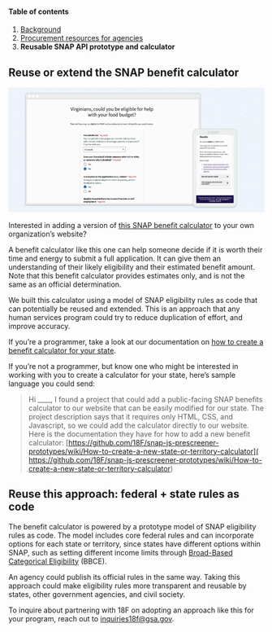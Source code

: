 #### Table of contents

1. [Background](/background.md/)
2. [Procurement resources for agencies](/procurement-resources.md/)
3. **Reusable SNAP API prototype and calculator**

## Reuse or extend the SNAP benefit calculator

![Demo of a SNAP benefit calculator](/assets/snappreview.gif)

Interested in adding a version of [this SNAP benefit calculator](https://federalist-1c734efa-8e7a-40ed-9b1e-432001a347e9.app.cloud.gov/site/18f/snap-js-prescreener-prototypes/prescreeners/va.html) to your own organization’s website?

A benefit calculator like this one can help someone decide if it is worth their time and energy to submit a full application. It can give them an understanding of their likely eligibility and their estimated benefit amount. Note that this benefit calculator provides estimates only, and is not the same as an official determination.

We built this calculator using a model of SNAP eligibility rules as code that can potentially be reused and extended. This is an approach that any human services program could try to reduce duplication of effort, and improve accuracy.

If you’re a programmer, take a look at our documentation on [how to create a benefit calculator for your state](https://github.com/18F/snap-js-prescreener-prototypes/wiki/How-to-create-a-new-state-or-territory-calculator).

If you’re not a programmer, but know one who might be interested in working with you to create a calculator for your state, here’s sample language you could send:

> Hi ____,
> I found a project that could add a public-facing SNAP benefits calculator to our website that can be easily modified for our state.
> The project description says that it requires only HTML, CSS, and Javascript, so we could add the calculator directly to our website. Here is the documentation they have for how to add a new benefit calculator:
> [https://github.com/18F/snap-js-prescreener-prototypes/wiki/How-to-create-a-new-state-or-territory-calculator](
https://github.com/18F/snap-js-prescreener-prototypes/wiki/How-to-create-a-new-state-or-territory-calculator)

## Reuse this approach: federal + state rules as code

The benefit calculator is powered by a prototype model of SNAP eligibility rules as code. The model includes core federal rules and can incorporate options for each state or territory, since states have different options within SNAP, such as setting different income limits through [Broad-Based Categorical Eligibility](https://www.fns.usda.gov/snap/broad-based-categorical-eligibility) (BBCE).

An agency could publish its official rules in the same way. Taking this approach could make eligibility rules more transparent and reusable by states, other government agencies, and civil society.

To inquire about partnering with 18F on adopting an approach like this for your program, reach out to [inquiries18f@gsa.gov](mailto:inquiries18f@gsa.gov).
